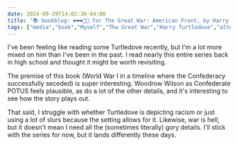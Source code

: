 ```yaml
---
date: 2024-09-29T14:02:30-04:00
title: "📚 bookblog: ❤️❤️❤️🖤🖤 for The Great War: American Front, by Harry Turtledove"
tags: ["media","book","Myself","The Great War","Harry Turtledove","alternate history","racism","war","violence"]
---
```


I've been feeling like reading some Turtledove recently, but I'm a lot more mixed on him than I've been in the past. I read nearly this entire series back in high school and thought it might be worth revisiting.

The premise of this book (World War I in a timeline where the Confederacy successfully seceded) is super interesting. Woodrow Wilson as Confederate POTUS feels plausible, as do a lot of the other details, and it's interesting to see how the story plays out.

That said, I struggle with whether Turtledove is depicting racism or just using a lot of slurs because the setting allows for it. Likewise, war is hell, but it doesn't mean I need all the (sometimes literally) gory details. I'll stick with the series for now, but it lands differently these days.
